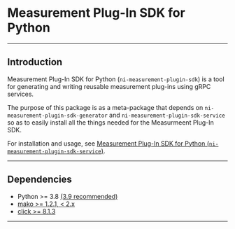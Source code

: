 # Measurement Plug-In SDK for Python
---

## Introduction

Measurement Plug-In SDK for Python (`ni-measurement-plugin-sdk`) is a
tool for generating and writing reusable measurement plug-ins using gRPC services.

The purpose of this package is as a meta-package that depends on `ni-measurement-plugin-sdk-generator`
and `ni-measurement-plugin-sdk-service` so as to easily install all the things needed for the
Measurmeent Plug-In SDK.

For installation and usage, see [Measurement Plug-In SDK for Python (`ni-measurement-plugin-sdk-service`)](https://pypi.org/project/ni-measurement-plugin-sdk-service/).

---

## Dependencies

- Python >= 3.8 [(3.9 recommended)](https://www.python.org/downloads/release/python-3913/)
- [mako >= 1.2.1, < 2.x](https://pypi.org/project/Mako/1.2.1/)
- [click >= 8.1.3](https://pypi.org/project/click/8.1.3/)

---
